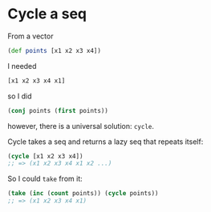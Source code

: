 # Cycle a seq

From a vector

```clojure
(def points [x1 x2 x3 x4])
```

I needed

```clojure
[x1 x2 x3 x4 x1]
```

so I did

```clojure
(conj points (first points))
```

however, there is a universal solution: `cycle`.

Cycle takes a seq and returns a lazy seq that repeats itself:

```clojure
(cycle [x1 x2 x3 x4])
;; => (x1 x2 x3 x4 x1 x2 ...)
```

So I could `take` from it:

```clojure
(take (inc (count points)) (cycle points))
;; => (x1 x2 x3 x4 x1)
```
